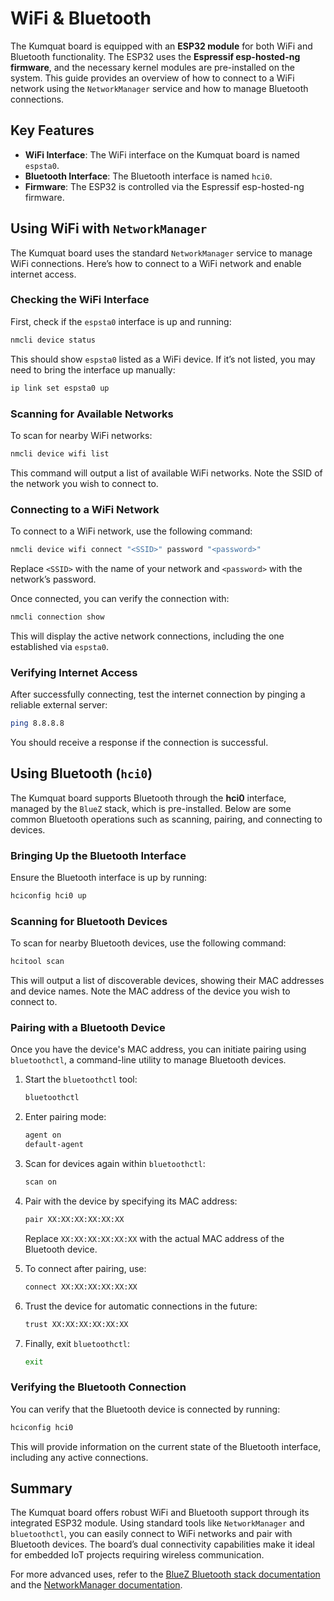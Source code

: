 # WiFi & Bluetooth

The Kumquat board is equipped with an **ESP32 module** for both WiFi and Bluetooth functionality. The ESP32 uses the **Espressif esp-hosted-ng firmware**, and the necessary kernel modules are pre-installed on the system. This guide provides an overview of how to connect to a WiFi network using the `NetworkManager` service and how to manage Bluetooth connections.

## Key Features

- **WiFi Interface**: The WiFi interface on the Kumquat board is named `espsta0`.
- **Bluetooth Interface**: The Bluetooth interface is named `hci0`.
- **Firmware**: The ESP32 is controlled via the Espressif esp-hosted-ng firmware.

## Using WiFi with `NetworkManager`

The Kumquat board uses the standard `NetworkManager` service to manage WiFi connections. Here’s how to connect to a WiFi network and enable internet access.

### Checking the WiFi Interface

First, check if the `espsta0` interface is up and running:

```sh
nmcli device status
```

This should show `espsta0` listed as a WiFi device. If it’s not listed, you may need to bring the interface up manually:

```sh
ip link set espsta0 up
```

### Scanning for Available Networks

To scan for nearby WiFi networks:

```sh
nmcli device wifi list
```

This command will output a list of available WiFi networks. Note the SSID of the network you wish to connect to.

### Connecting to a WiFi Network

To connect to a WiFi network, use the following command:

```sh
nmcli device wifi connect "<SSID>" password "<password>"
```

Replace `<SSID>` with the name of your network and `<password>` with the network’s password.

Once connected, you can verify the connection with:

```sh
nmcli connection show
```

This will display the active network connections, including the one established via `espsta0`.

### Verifying Internet Access

After successfully connecting, test the internet connection by pinging a reliable external server:

```sh
ping 8.8.8.8
```

You should receive a response if the connection is successful.

## Using Bluetooth (`hci0`)

The Kumquat board supports Bluetooth through the **hci0** interface, managed by the `BlueZ` stack, which is pre-installed. Below are some common Bluetooth operations such as scanning, pairing, and connecting to devices.

### Bringing Up the Bluetooth Interface

Ensure the Bluetooth interface is up by running:

```sh
hciconfig hci0 up
```

### Scanning for Bluetooth Devices

To scan for nearby Bluetooth devices, use the following command:

```sh
hcitool scan
```

This will output a list of discoverable devices, showing their MAC addresses and device names. Note the MAC address of the device you wish to connect to.

### Pairing with a Bluetooth Device

Once you have the device's MAC address, you can initiate pairing using `bluetoothctl`, a command-line utility to manage Bluetooth devices.

1. Start the `bluetoothctl` tool:

    ```sh
    bluetoothctl
    ```

2. Enter pairing mode:

    ```sh
    agent on
    default-agent
    ```

3. Scan for devices again within `bluetoothctl`:

    ```sh
    scan on
    ```

4. Pair with the device by specifying its MAC address:

    ```sh
    pair XX:XX:XX:XX:XX:XX
    ```

   Replace `XX:XX:XX:XX:XX:XX` with the actual MAC address of the Bluetooth device.

5. To connect after pairing, use:

    ```sh
    connect XX:XX:XX:XX:XX:XX
    ```

6. Trust the device for automatic connections in the future:

    ```sh
    trust XX:XX:XX:XX:XX:XX
    ```

7. Finally, exit `bluetoothctl`:

    ```sh
    exit
    ```

### Verifying the Bluetooth Connection

You can verify that the Bluetooth device is connected by running:

```sh
hciconfig hci0
```

This will provide information on the current state of the Bluetooth interface, including any active connections.

## Summary

The Kumquat board offers robust WiFi and Bluetooth support through its integrated ESP32 module. Using standard tools like `NetworkManager` and `bluetoothctl`, you can easily connect to WiFi networks and pair with Bluetooth devices. The board’s dual connectivity capabilities make it ideal for embedded IoT projects requiring wireless communication.

For more advanced uses, refer to the [BlueZ Bluetooth stack documentation](https://www.kernel.org/pub/linux/bluetooth/) and the [NetworkManager documentation](https://networkmanager.dev/docs/).
